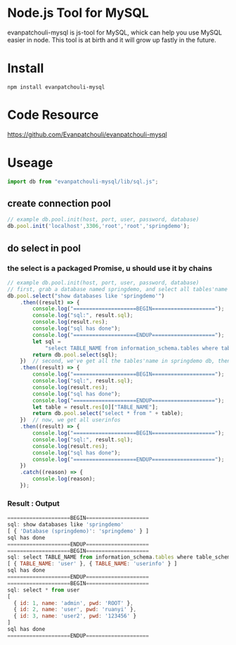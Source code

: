# Node.js Tool for MySQL

evanpatchouli-mysql is js-tool for MySQL, whick can help you use MySQL easier in node.
This tool is at birth and it will grow up fastly in the future.

# Install

```shell
npm install evanpatchouli-mysql
```

# Code Resource
https://github.com/Evanpatchouli/evanpatchouli-mysql

# Useage

```javascript
import db from "evanpatchouli-mysql/lib/sql.js";
```

## create connection pool

```javascript
// example db.pool.init(host, port, user, password, database)
db.pool.init('localhost',3306,'root','root','springdemo');
```

## do select in pool

### the select is a packaged Promise, u should use it by chains

```javascript
// example db.pool.init(host, port, user, password, database)
// first, grab a database named springdemo, and select all tables'name in it
db.pool.select("show databases like 'springdemo'")
    .then((result) => {
        console.log("====================BEGIN====================");
        console.log("sql:", result.sql);
        console.log(result.res);
        console.log("sql has done");
        console.log("====================ENDUP====================");
        let sql =
            "select TABLE_NAME from information_schema.tables where table_schema='springdemo'";
        return db.pool.select(sql);
    })  // second, we've get all the tables'name in springdemo db, then select * from the first table (which named user)
    .then((result) => {
        console.log("====================BEGIN====================");
        console.log("sql:", result.sql);
        console.log(result.res);
        console.log("sql has done");
        console.log("====================ENDUP====================");
        let table = result.res[0]["TABLE_NAME"];
        return db.pool.select("select * from " + table);
    })  // now, we get all userinfos
    .then((result) => {
        console.log("====================BEGIN====================");
        console.log("sql:", result.sql);
        console.log(result.res);
        console.log("sql has done");
        console.log("====================ENDUP====================");
    })
    .catch((reason) => {
        console.log(reason);
    });
```

### Result : Output

```javascript
====================BEGIN====================
sql: show databases like 'springdemo'
[ { 'Database (springdemo)': 'springdemo' } ]
sql has done
====================ENDUP====================
====================BEGIN====================
sql: select TABLE_NAME from information_schema.tables where table_schema='springdemo'
[ { TABLE_NAME: 'user' }, { TABLE_NAME: 'userinfo' } ]
sql has done
====================ENDUP====================
====================BEGIN====================
sql: select * from user
[
  { id: 1, name: 'admin', pwd: 'ROOT' },
  { id: 2, name: 'user', pwd: 'ruanyi' },
  { id: 3, name: 'user2', pwd: '123456' }
]
sql has done
====================ENDUP====================
```
